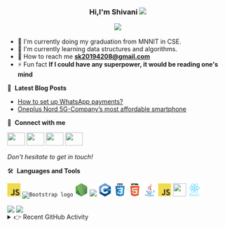 <h3 align="center">
  Hi,I'm Shivani
  <img src="https://media.giphy.com/media/hvRJCLFzcasrR4ia7z/giphy.gif" width="28">
</h3>

<!-- Typing SVG by DenverCoder1 - https://github.com/DenverCoder1/readme-typing-svg -->
<p align="center">
  <a href="https://github.com/DenverCoder1/readme-typing-svg"><img src="https://readme-typing-svg.herokuapp.com/?lines=Web%20Developer%20and%20Coder;Student%20and%20Undergraduate;Always%20learning%20new%20things&font=Fira%20Code&center=true&width=440&height=45&color=f75c7e&vCenter=true&size=22"></a>
</p>


- 🎯 I'm currently doing my graduation from MNNIT in CSE.
- 📝 I'm currently learning data structures and algorithms.
- 📧 How to reach me **sk20194208@gmail.com**
- ⚡ Fun fact **If I could have any superpower, it would be reading one's mind**


📕 &nbsp;**Latest Blog Posts**
<!-- BLOG-POST-LIST:START -->
- [How to set up WhatsApp payments?](https://techtrekker.in/how-to-set-up-whatsapp-payments/)
- [Oneplus Nord 5G-Company’s most affordable smartphone](https://techtrekker.in/oneplus-nord-5g-companys-most-affordable-smartphone/)
<!-- BLOG-POST-LIST:END -->


🤝 &nbsp;**Connect with me**

<a href="https://dev.to/shivani4208"><img height="30" width="40" src="https://cdn.jsdelivr.net/npm/simple-icons@3.0.1/icons/dev-dot-to.svg"></a>
<a href="https://www.linkedin.com/in/shivani4208"><img height="30" width="40" src="https://cdn.jsdelivr.net/npm/simple-icons@3.0.1/icons/linkedin.svg"></a>
<a href="https://medium.com/@shivani4208"><img height="30" width="40" src="https://cdn.jsdelivr.net/npm/simple-icons@3.0.1/icons/medium.svg"></a>
<a href="https://www.instagram.com/s.h.i.v.a.n.n.i"><img height="30" width="40" src="https://cdn.jsdelivr.net/npm/simple-icons@3.0.1/icons/instagram.svg"></a>
<p align=left>
<em>Don't hesitate to get in touch!</em>
</p>

🛠 &nbsp;**Languages and Tools**

<code><img height="30" width="30" src="https://raw.githubusercontent.com/github/explore/80688e429a7d4ef2fca1e82350fe8e3517d3494d/topics/javascript/javascript.png"></code>
<code><img height="30" width="30" src="https://v5.getbootstrap.com/docs/5.0/assets/brand/bootstrap-logo-shadow.png" alt="Bootstrap logo"></code>
<code><img height="30" width="30" src="https://raw.githubusercontent.com/github/explore/80688e429a7d4ef2fca1e82350fe8e3517d3494d/topics/nodejs/nodejs.png"></code>
<code><img height="30" src="https://webassets.mongodb.com/_com_assets/cms/MongoDB_Logo_FullColorBlack_RGB-4td3yuxzjs.png"></code>
<code><img height="30" width="30" src="https://raw.githubusercontent.com/devicons/devicon/master/icons/cplusplus/cplusplus-original.svg"></code>
<code><img height="30" width="30" src="https://raw.githubusercontent.com/devicons/devicon/master/icons/css3/css3-original-wordmark.svg"></code>
<code><img height="30" width="30" src="https://raw.githubusercontent.com/devicons/devicon/master/icons/html5/html5-original-wordmark.svg"></code>
<code><img height="30" width="30" src="https://raw.githubusercontent.com/devicons/devicon/master/icons/java/java-original.svg"></code>
<code><img height="30" width="30" src="https://raw.githubusercontent.com/devicons/devicon/master/icons/javascript/javascript-original.svg"></code>
<code><img height="30" width="30" src="https://cdn.worldvectorlogo.com/logos/pug.svg"></code>
<code><img height="30" width="30" src="https://raw.githubusercontent.com/devicons/devicon/master/icons/react/react-original-wordmark.svg"></code>


<img align="center" src="https://github-readme-stats.vercel.app/api?username=shivani4208&show_icons=true&locale=en&theme=radical">
<img align="center" src="https://github-readme-streak-stats.herokuapp.com/?user=shivani4208&theme=radical">



<details>
  <summary>👉&nbsp;Recent GitHub Activity</summary>
  
<!--START_SECTION:activity-->
1. 🎉 Merged PR [#26](https://github.com/ContriHUB/Concise/pull/26) in [ContriHUB/Concise](https://github.com/ContriHUB/Concise)
2. 🎉 Merged PR [#51](https://github.com/ContriHUB/LeetSolve/pull/51) in [ContriHUB/LeetSolve](https://github.com/ContriHUB/LeetSolve)
3. 🎉 Merged PR [#36](https://github.com/ContriHUB/Gif-It/pull/36) in [ContriHUB/Gif-It](https://github.com/ContriHUB/Gif-It)
<!--END_SECTION:activity-->
  
</details>
